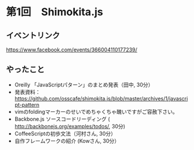 第1回　Shimokita.js
====

## イベントリンク

https://www.facebook.com/events/366004110177239/

## やったこと

- Oreilly 「JavaScriptパターン」のまとめ発表（田中, 30分）
 - 発表資料：https://github.com/osscafe/shimokita.js/blob/master/archives/1/javascript-pattern
 - vimのfoldingマーカーのせいでめちゃくちゃ醜いですがご容赦下さい。
- Backbone.js ソースコードリーディング ( http://backbonejs.org/examples/todos/, 30分)
- CoffeeScriptの初歩文法（河村さん, 30分）
- 自作フレームワークの紹介 (Kowさん, 30分）

